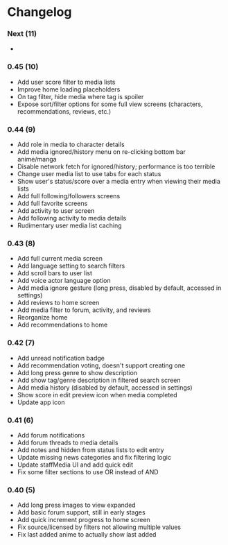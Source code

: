 # Changelog

### Next (11)
- 

### 0.45 (10)
- Add user score filter to media lists
- Improve home loading placeholders
- On tag filter, hide media where tag is spoiler
- Expose sort/filter options for some full view screens (characters, recommendations, reviews, etc.)

### 0.44 (9)
- Add role in media to character details
- Add media ignored/history menu on re-clicking bottom bar anime/manga
- Disable network fetch for ignored/history; performance is too terrible
- Change user media list to use tabs for each status
- Show user's status/score over a media entry when viewing their media lists
- Add full following/followers screens
- Add full favorite screens
- Add activity to user screen
- Add following activity to media details
- Rudimentary user media list caching

### 0.43 (8)
- Add full current media screen
- Add language setting to search filters
- Add scroll bars to user list
- Add voice actor language option
- Add media ignore gesture (long press, disabled by default, accessed in settings)
- Add reviews to home screen
- Add media filter to forum, activity, and reviews
- Reorganize home
- Add recommendations to home

### 0.42 (7)
- Add unread notification badge
- Add recommendation voting, doesn't support creating one
- Add long press genre to show description
- Add show tag/genre description in filtered search screen
- Add media history (disabled by default, accessed in settings)
- Show score in edit preview icon when media completed
- Update app icon

### 0.41 (6)
- Add forum notifications
- Add forum threads to media details
- Add notes and hidden from status lists to edit entry
- Update missing news categories and fix filtering logic
- Update staffMedia UI and add quick edit
- Fix some filter sections to use OR instead of AND

### 0.40 (5)
- Add long press images to view expanded
- Add basic forum support, still in early stages
- Add quick increment progress to home screen
- Fix source/licensed by filters not allowing multiple values
- Fix last added anime to actually show last added
